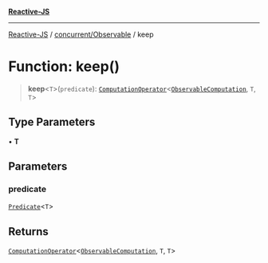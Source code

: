 [**Reactive-JS**](../../../README.md)

***

[Reactive-JS](../../../README.md) / [concurrent/Observable](../README.md) / keep

# Function: keep()

> **keep**\<`T`\>(`predicate`): [`ComputationOperator`](../../../computations/type-aliases/ComputationOperator.md)\<[`ObservableComputation`](../interfaces/ObservableComputation.md), `T`, `T`\>

## Type Parameters

• **T**

## Parameters

### predicate

[`Predicate`](../../../functions/type-aliases/Predicate.md)\<`T`\>

## Returns

[`ComputationOperator`](../../../computations/type-aliases/ComputationOperator.md)\<[`ObservableComputation`](../interfaces/ObservableComputation.md), `T`, `T`\>

